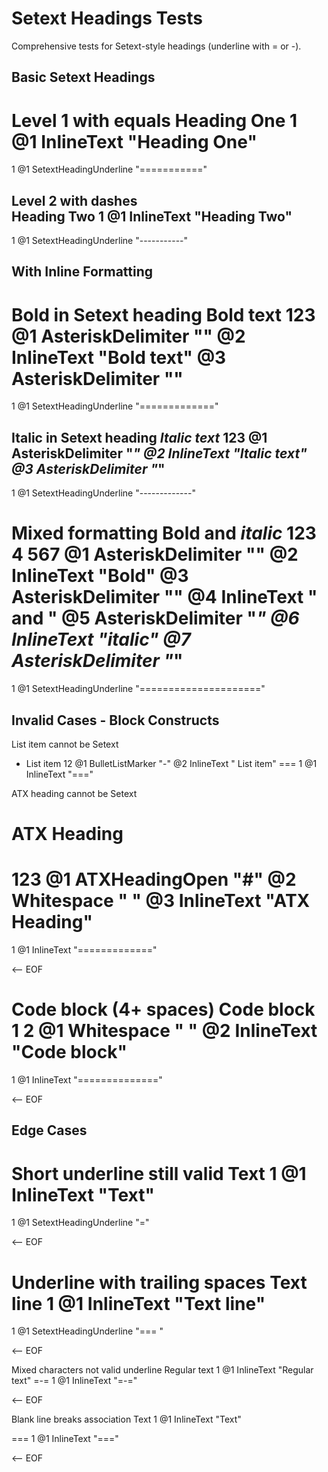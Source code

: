 # Setext Headings Tests

Comprehensive tests for Setext-style headings (underline with = or -).

## Basic Setext Headings

Level 1 with equals
Heading One
1
@1 InlineText "Heading One"
===========
1
@1 SetextHeadingUnderline "==========="

Level 2 with dashes  
Heading Two
1
@1 InlineText "Heading Two"
-----------
1
@1 SetextHeadingUnderline "-----------"

## With Inline Formatting

Bold in Setext heading
**Bold text**
123
@1 AsteriskDelimiter "**"
@2 InlineText "Bold text"
@3 AsteriskDelimiter "**"
=============
1
@1 SetextHeadingUnderline "============="

Italic in Setext heading
*Italic text*
123
@1 AsteriskDelimiter "*"
@2 InlineText "Italic text"
@3 AsteriskDelimiter "*"
-------------
1
@1 SetextHeadingUnderline "-------------"

Mixed formatting
**Bold** and *italic*
123     4   567
@1 AsteriskDelimiter "**"
@2 InlineText "Bold"
@3 AsteriskDelimiter "**"
@4 InlineText " and "
@5 AsteriskDelimiter "*"
@6 InlineText "italic"
@7 AsteriskDelimiter "*"
=====================
1
@1 SetextHeadingUnderline "====================="

## Invalid Cases - Block Constructs

List item cannot be Setext
- List item
12
@1 BulletListMarker "-"
@2 InlineText " List item"
===
1
@1 InlineText "==="

ATX heading cannot be Setext
# ATX Heading
123
@1 ATXHeadingOpen "#"
@2 Whitespace " "
@3 InlineText "ATX Heading"
=============
1
@1 InlineText "============="

<-- EOF

Code block (4+ spaces)
    Code block
1   2
@1 Whitespace "    "
@2 InlineText "Code block"
==============
1
@1 InlineText "=============="

<-- EOF

## Edge Cases

Short underline still valid
Text
1
@1 InlineText "Text"
=
1
@1 SetextHeadingUnderline "="

<-- EOF

Underline with trailing spaces
Text line
1
@1 InlineText "Text line"
===    
1
@1 SetextHeadingUnderline "===    "

<-- EOF

Mixed characters not valid underline
Regular text
1
@1 InlineText "Regular text"
=-=
1
@1 InlineText "=-="

<-- EOF

Blank line breaks association
Text
1
@1 InlineText "Text"

===
1
@1 InlineText "==="

<-- EOF
